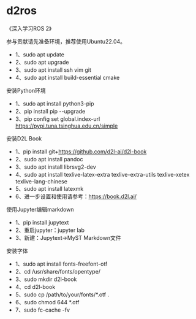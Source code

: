 # d2ros

《深入学习ROS 2》

参与贡献请先准备环境，推荐使用Ubuntu22.04。

  * 1、sudo apt update
  * 2、sudo apt upgrade
  * 3、sudo apt install ssh vim git
  * 4、sudo apt install build-essential cmake

安装Python环境

  * 1、sudo apt install python3-pip
  * 2、pip install pip --upgrade
  * 3、pip config set global.index-url https://pypi.tuna.tsinghua.edu.cn/simple

安装D2L Book

  * 1、pip install git+https://github.com/d2l-ai/d2l-book
  * 2、sudo apt install pandoc
  * 3、sudo apt install librsvg2-dev
  * 4、sudo apt install texlive-latex-extra texlive-extra-utils texlive-xetex texlive-lang-chinese
  * 5、sudo apt install latexmk
  * 6、进一步设置和使用请参考：https://book.d2l.ai/

使用Jupyter编辑markdown

  * 1、pip install jupytext
  * 2、重启jupyter：jupyter lab
  * 3、新建：Jupytext->MyST Markdown文件

安装字体

  * 1、sudo apt install fonts-freefont-otf
  * 2、cd /usr/share/fonts/opentype/
  * 3、sudo mkdir d2l-book
  * 4、cd d2l-book
  * 5、sudo cp /path/to/your/fonts/*.otf .
  * 6、sudo chmod 644 *.otf
  * 7、sudo fc-cache -fv
